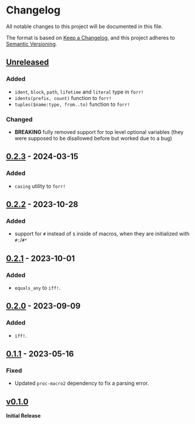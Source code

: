 # Changelog
All notable changes to this project will be documented in this file.

The format is based on [Keep a Changelog](https://keepachangelog.com/en/1.0.0/),
and this project adheres to [Semantic Versioning](https://semver.org/spec/v2.0.0.html).

## [Unreleased]
### Added
- `ident`, `block`, `path`, `lifetime` and `literal` type in `forr!` 
- `idents(prefix, count)` function to `forr!`
- `tuples($name:type, from..to)` function to `forr!`

### Changed
- **BREAKING** fully removed support for top level optional variables (they were supposed to be disallowed before but worked due to a bug)

## [0.2.3] - 2024-03-15
### Added
- `casing` utility to `forr!`

## [0.2.2] - 2023-10-28
### Added
- support for `#` instead of `$` inside of macros, when they are initialized with `#:`/`#*`

## [0.2.1] - 2023-10-01
### Added
- `equals_any` to `iff!`.
## [0.2.0] - 2023-09-09
### Added
- `iff!`.

## [0.1.1] - 2023-05-16
### Fixed
- Updated `proc-macro2` dependency to fix a parsing error.

## [v0.1.0] 
**Initial Release**

[unreleased]: https://github.com/ModProg/forr/compare/v0.2.3...HEAD
[0.2.3]: https://github.com/ModProg/forr/compare/v0.2.2...v0.2.3
[0.2.2]: https://github.com/ModProg/forr/compare/v0.2.1...v0.2.2
[0.2.1]: https://github.com/ModProg/forr/compare/v0.2.0...v0.2.1
[0.2.0]: https://github.com/ModProg/forr/compare/v0.1.1...v0.2.0
[0.1.1]: https://github.com/ModProg/forr/compare/v0.1.0...v0.1.1
[v0.1.0]: https://github.com/ModProg/forr/tree/v0.1.0
